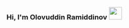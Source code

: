 ### Hi, I'm Olovuddin Ramiddinov <img src="https://giphy.com/embed/gM5qFksULw54NMWyry" width="30px">
